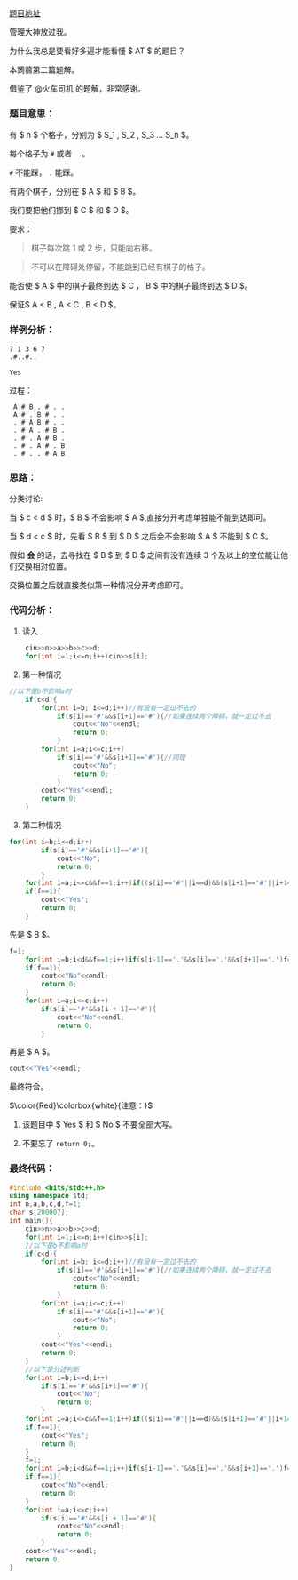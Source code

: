 [题目地址](https://www.luogu.com.cn/problem/AT4991)

管理大神放过我。

为什么我总是要看好多遍才能看懂 $ AT $ 的题目？

本蒟蒻第二篇题解。

借鉴了 @火车司机 的题解，非常感谢。

### 题目意思：

有 $ n $ 个格子，分别为 $ S_1 $,$ S_2 $,$ S_3 $...$ S_n $。

每个格子为  ```#```  或者  ``` .```。

 ``` # ```  不能踩， ``` . ```  能踩。

有两个棋子，分别在 $ A $ 和 $ B $。

我们要把他们挪到 $ C $ 和 $ D $。

要求：

> 棋子每次跳  1 或  2 步，只能向右移。

> 不可以在障碍处停留，不能跳到已经有棋子的格子。

能否使 $ A $ 中的棋子最终到达 $ C $，$ B $ 中的棋子最终到达 $ D $。

保证$ A < B $,$ A < C $,$ B < D $。


### 样例分析：

```
7 1 3 6 7
.#..#..
```

```
Yes
```
过程：

```
 A # B . # . . 
 A # . B # . . 
 . # A B # . . 
 . # A . # B . 
 . # . A # B . 
 . # . A # . B 
 . # . . # A B 
```

### 思路：

分类讨论:

当 $ c < d $ 时，$ B $ 不会影响 $ A $,直接分开考虑单独能不能到达即可。

当 $ d < c $ 时，先看 $ B $ 到 $ D $ 之后会不会影响 $ A $ 不能到 $ C $。

假如 **会** 的话，去寻找在 $ B $ 到 $ D $ 之间有没有连续  3  个及以上的空位能让他们交换相对位置。

交换位置之后就直接类似第一种情况分开考虑即可。

### 代码分析：

1. 读入

```cpp
	cin>>n>>a>>b>>c>>d;
	for(int i=1;i<=n;i++)cin>>s[i];
```

2. 第一种情况

```cpp
//以下是b不影响a时 
	if(c<d){
		for(int i=b; i<=d;i++)//有没有一定过不去的 
			if(s[i]=='#'&&s[i+1]=='#'){//如果连续两个障碍，就一定过不去 
				cout<<"No"<<endl;
				return 0;
			}
		for(int i=a;i<=c;i++)
			if(s[i]=='#'&&s[i+1]=='#'){//同理
				cout<<"No";
				return 0;
			}
		cout<<"Yes"<<endl;
		return 0;
	}
```

3. 第二种情况

```cpp
for(int i=b;i<=d;i++)
		if(s[i]=='#'&&s[i+1]=='#'){
			cout<<"No";
			return 0;
		}
	for(int i=a;i<=c&&f==1;i++)if((s[i]=='#'||i==d)&&(s[i+1]=='#'||i+1==d))f=0;
	if(f==1){
		cout<<"Yes";
		return 0;
	}
```
先是 $ B $。

```cpp
f=1;
	for(int i=b;i<d&&f==1;i++)if(s[i-1]=='.'&&s[i]=='.'&&s[i+1]=='.')f=0;
	if(f==1){
		cout<<"No"<<endl;
		return 0;
	}
	for(int i=a;i<=c;i++)
		if(s[i]=='#'&&s[i + 1]=='#'){
			cout<<"No"<<endl;
			return 0;
		}
```

再是 $ A $。

```cpp
cout<<"Yes"<<endl;
```

最终符合。

$\color{Red}\colorbox{white}{注意：}$

1. 该题目中 $ Yes $ 和 $ No $ 不要全部大写。

2. 不要忘了 ```return 0;```。

### 最终代码：
```cpp
#include <bits/stdc++.h>
using namespace std;
int n,a,b,c,d,f=1;
char s[200007];
int main(){
	cin>>n>>a>>b>>c>>d;
	for(int i=1;i<=n;i++)cin>>s[i];
	//以下是b不影响a时 
	if(c<d){
		for(int i=b; i<=d;i++)//有没有一定过不去的 
			if(s[i]=='#'&&s[i+1]=='#'){//如果连续两个障碍，就一定过不去 
				cout<<"No"<<endl;
				return 0;
			}
		for(int i=a;i<=c;i++)
			if(s[i]=='#'&&s[i+1]=='#'){
				cout<<"No";
				return 0;
			}
		cout<<"Yes"<<endl;
		return 0;
	}
	//以下是分述判断 
	for(int i=b;i<=d;i++)
		if(s[i]=='#'&&s[i+1]=='#'){
			cout<<"No";
			return 0;
		}
	for(int i=a;i<=c&&f==1;i++)if((s[i]=='#'||i==d)&&(s[i+1]=='#'||i+1==d))f=0;
	if(f==1){
		cout<<"Yes";
		return 0;
	}
	f=1;
	for(int i=b;i<d&&f==1;i++)if(s[i-1]=='.'&&s[i]=='.'&&s[i+1]=='.')f=0;
	if(f==1){
		cout<<"No"<<endl;
		return 0;
	}
	for(int i=a;i<=c;i++)
		if(s[i]=='#'&&s[i + 1]=='#'){
			cout<<"No"<<endl;
			return 0;
		}
	cout<<"Yes"<<endl;
	return 0;
}
```



